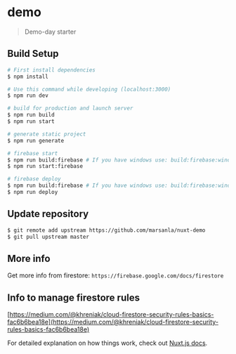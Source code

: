 # demo

> Demo-day starter

## Build Setup

```bash
# First install dependencies
$ npm install

# Use this command while developing (localhost:3000)
$ npm run dev

# build for production and launch server
$ npm run build
$ npm run start

# generate static project
$ npm run generate

# firebase start
$ npm run build:firebase # If you have windows use: build:firebase:windows
$ npm run start:firebase

# firebase deploy
$ npm run build:firebase # If you have windows use: build:firebase:windows
$ npm run deploy
```

## Update repository

```bash
$ git remote add upstream https://github.com/marsanla/nuxt-demo
$ git pull upstream master
```

## More info

Get more info from firestore: `https://firebase.google.com/docs/firestore`

## Info to manage firestore rules

[https://medium.com/@khreniak/cloud-firestore-security-rules-basics-fac6b6bea18e](https://medium.com/@khreniak/cloud-firestore-security-rules-basics-fac6b6bea18e)

For detailed explanation on how things work, check out [Nuxt.js docs](https://nuxtjs.org).

